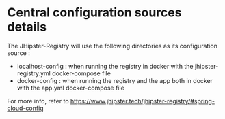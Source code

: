 # Central configuration sources details

The JHipster-Registry will use the following directories as its configuration source :

- localhost-config : when running the registry in docker with the jhipster-registry.yml docker-compose file
- docker-config : when running the registry and the app both in docker with the app.yml docker-compose file

For more info, refer to https://www.jhipster.tech/jhipster-registry/#spring-cloud-config
